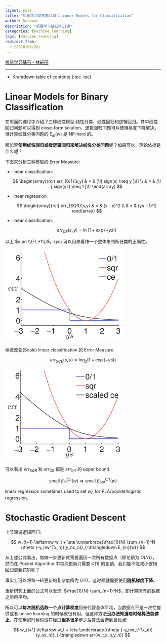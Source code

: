 ```yaml
---
layout: post
title: "机器学习基石第11课：Linear Models for Classification"
author: Dervean
description: "机器学习基石第11课"
categories: [machine_learning]
tags: [machine_learning]
redirect_from:
  - /2018/02/26/
---
```


[机器学习基石 - 林轩田](https://www.csie.ntu.edu.tw/~htlin/course/mlfound17fall/)

---

* Kramdown table of contents
{:toc .toc}

# Linear Models for Binary Classification

在前面的课程中介绍了三种线性模型:线性分类、线性回归和逻辑回归。其中线性回归问题可以得到 close-form solution，逻辑回归问题可以使用梯度下降解决，但计算线性分类问题的 $E_{in}(w)$ 是 NP-hard 的。

那能否**使用线性回归或者逻辑回归来解决线性分类问题**呢？如果可以，理论依据是什么呢？

下面来分析三种模型的 Error Measure:

- linear classification: 

  $$
  \begin{array}{rcl}
  err_{0/1}(s,y) & = & [\![ sign(s) \neq y ]\!] \\
  				 & = & [\![ sign(ys) \neq 1 ]\!]
  \end{array}
  $$

- linear regression: 

  $$
  \begin{array}{rcl}
  err_{SQR}(s,y) & = & (s - y)^2 \\
  				 & = & (ys - 1)^2
  \end{array}
  $$

- linear classification: 

  $$
  err_{CE}(s,y) = \ln(1 + \exp(-ys))
  $$

以上 $y \in \\{-1,+1\\}$，$(ys)$ 可以用来看作一个整体来判断分类的正确性。

![linear-models-for-classification-1](/images/machine-learning-foundations/linear-models-for-classification-1.png "Error Bound")

稍微改变(Scale) linear classification 的 Error Measure:

$$
err_{SCE}(s,y) = \log_2(1 + \exp(-ys))
$$

![linear-models-for-classification-2](/images/machine-learning-foundations/linear-models-for-classification-2.png "Error Bound")

可以看出 $err_{SQR}$ 和 $err_{CE}$ 都是 $err_{0/1}$ 的 upper bound.

$$
\text{small } E_{in}^{CE}(w) \Longrightarrow \text{small } E_{out}^{0/1}(w)
$$

linear regression sometimes used to set $w_0$ for PLA/pocket/logistic regression.

# Stochastic Gradient Descent

上节课说逻辑回归:

$$
w_{t+1} \leftarrow w_t + \eta \underbrace{\frac{1}{N} \sum_{n=1}^N (\theta (-y_nw^Tx_n))(y_nx_n)}_{-\triangledown E_{in}(w)}
$$

从上述公式看出，每做一步更新就需要遍历一次所有数据点（即花销为 $O(N)$），然而在 Pocket Algorithm 中每次更新只需要 $O(1)$ 的花销，我们能不能减小逻辑回归更新花销呢？

事实上可以将每一轮更新的复杂度降为 $O(1)$，这时候就需要使用**随机梯度下降**。

重新研究上面的公式可以发现: $\frac{1}{N} \sum_{n=1}^N$，即计算所有的数据之后再平均。

所以可以**每次随机选取一个点计算梯度**用来代替总体平均，当数据点不是一次性提供或者 online learning 的时候就很有用，但这种方法**没办法知道啥时候算法能停止**，在使用的时候假设在经过**很多很多**步之后算法会选到最优点:

$$
w_{t+1} \leftarrow w_t + \eta \underbrace{(\theta (-y_nw_t^Tx_n))(y_nx_n)}_{-\triangledown err(w_t,x_n,y_n)}
$$
































